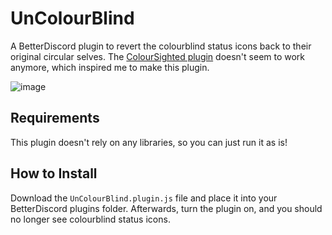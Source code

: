 # UnColourBlind

A BetterDiscord plugin to revert the colourblind status icons back to their original circular selves. The [ColourSighted plugin](https://github.com/Mega-Mewthree/BetterDiscordPlugins/blob/master/Plugins/ColorSighted/ColorSighted.plugin.js) doesn't seem to work anymore, which inspired me to make this plugin.

![image](https://user-images.githubusercontent.com/83364207/227698169-dd0593f0-cf98-4515-b914-33850ebb64f4.png)

## Requirements

This plugin doesn't rely on any libraries, so you can just run it as is!

## How to Install

Download the `UnColourBlind.plugin.js` file and place it into your BetterDiscord plugins folder. Afterwards, turn the plugin on, and you should no longer see colourblind status icons.

